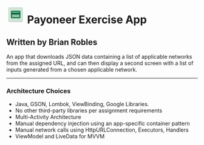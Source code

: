 # ![App Icon](app_icon.png) Payoneer Exercise App

## Written by Brian Robles

An app that downloads JSON data containing a list of applicable networks
from the assigned URL, and can then display a second screen with a
list of inputs generated from a chosen applicable network.

-----

### Architecture Choices
- Java, GSON, Lombok, ViewBinding, Google Libraries.
- No other third-party libraries per assignment requirements
- Multi-Activity Architecture
- Manual dependency injection using an app-specific container pattern
- Manual network calls using HttpURLConnection, Executors, Handlers
- ViewModel and LiveData for MVVM
